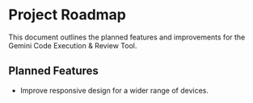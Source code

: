 # Project Roadmap

This document outlines the planned features and improvements for the Gemini Code Execution & Review Tool.

## Planned Features

- Improve responsive design for a wider range of devices.
